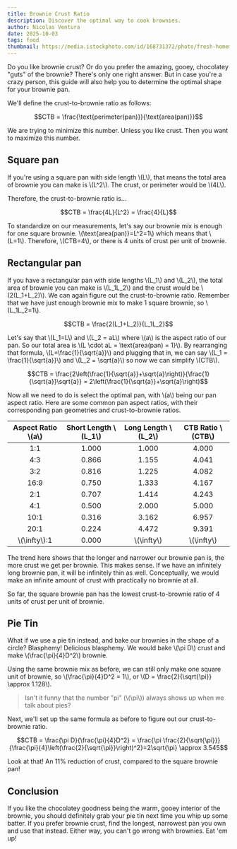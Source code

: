 ```yaml
---
title: Brownie Crust Ratio
description: Discover the optimal way to cook brownies.
author: Nicolas Ventura
date: 2025-10-03
tags: food
thumbnail: https://media.istockphoto.com/id/168731372/photo/fresh-homemade-chocolate-brownie.jpg?s=2048x2048&w=is&k=20&c=zXOgoCTKbPM22kI-P0xjRowgwRfvmwPg9Tjyi3mQkso=
---
```

Do you like brownie crust? Or do you prefer the amazing, gooey, chocolatey "guts" of the brownie? There's only one right answer. But in case you're a crazy person, this guide will also help you to determine the optimal shape for your brownie pan.

We'll define the crust-to-brownie ratio as follows:

$$CTB = \frac{\text{perimeter(pan)}}{\text{area(pan)}}$$

We are trying to minimize this number. Unless you like crust. Then you want to maximize this number.

## Square pan

If you're using a square pan with side length \\\(L\\\), that means the total area of brownie you can make is \\\(L^2\\\). The crust, or perimeter would be \\\(4L\\\).

Therefore, the crust-to-brownie ratio is...

$$CTB = \frac{4L}{L^2} = \frac{4}{L}$$

To standardize on our measurements, let's say our brownie mix is enough for one square brownie. \\\(\text{area(pan)}=L^2=1\\\) which means that \\\(L=1\\\). Therefore, \\\(CTB=4\\\), or there is 4 units of crust per unit of brownie.

## Rectangular pan

If you have a rectangular pan with side lengths \\\(L_1\\\) and \\\(L_2\\\), the total area of brownie you can make is \\\(L_1L_2\\\) and the crust would be \\\(2(L_1+L_2)\\\). We can again figure out the crust-to-brownie ratio. Remember that we have just enough brownie mix to make 1 square brownie, so \\\(L_1L_2=1\\\).

$$CTB = \frac{2(L_1+L_2)}{L_1L_2}$$

Let's say that \\\(L_1=L\\\) and \\\(L_2 = aL\\\) where \\\(a\\\) is the aspect ratio of our pan. So our total area is \\\(L \cdot aL = \text{area(pan) = 1}\\\). By rearranging that formula, \\\(L=\frac{1}{\sqrt{a}}\\\) and plugging that in, we can say \\\(L_1 = \frac{1}{\sqrt{a}}\\\) and \\\(L_2 = \sqrt{a}\\\) so now we can simplify \\\(CTB\\\).

$$CTB = \frac{2\left(\frac{1}{\sqrt{a}}+\sqrt{a}\right)}{\frac{1}{\sqrt{a}}\sqrt{a}} = 2\left(\frac{1}{\sqrt{a}}+\sqrt{a}\right)$$

Now all we need to do is select the optimal pan, with \\\(a\\\) being our pan aspect ratio. Here are some common pan aspect ratios, with their corresponding pan geometries and crust-to-brownie ratios.

| Aspect Ratio \\\(a\\\) | Short Length \\\(L_1\\\) | Long Length \\\(L_2\\\) | CTB Ratio \\\(CTB\\\) |
|:----:|:----:|:----:|:----:|
| 1:1 | 1.000 | 1.000 | 4.000 |
| 4:3 | 0.866 | 1.155 | 4.041 |
| 3:2 | 0.816 | 1.225 | 4.082 |
| 16:9 | 0.750 | 1.333 | 4.167 |
| 2:1 | 0.707 | 1.414 | 4.243 |
| 4:1 | 0.500 | 2.000 | 5.000 |
| 10:1 | 0.316 | 3.162 | 6.957 |
| 20:1 | 0.224 | 4.472 | 9.391 |
| \\\(\infty\\\):1 | 0.000 | \\\(\infty\\\) | \\\(\infty\\\) |

The trend here shows that the longer and narrower our brownie pan is, the more crust we get per brownie. This makes sense. If we have an infinitely long brownie pan, it will be infinitely thin as well. Conceptually, we would make an infinite amount of crust with practically no brownie at all.

So far, the square brownie pan has the lowest crust-to-brownie ratio of 4 units of crust per unit of brownie.

## Pie Tin

What if we use a pie tin instead, and bake our brownies in the shape of a circle? Blasphemy! Delicious blasphemy. We would bake \\\(\pi D\\\) crust and make \\\(\frac{\pi}{4}D^2\\\) brownie.

Using the same brownie mix as before, we can still only make one square unit of brownie, so \\\(\frac{\pi}{4}D^2 = 1\\\), or \\\(D = \frac{2}{\sqrt{\pi}} \approx 1.128\\\).

> Isn't it funny that the number "pi" (\\\(\pi\\\)) always shows up when we talk about pies?

Next, we'll set up the same formula as before to figure out our crust-to-brownie ratio.

$$CTB = \frac{\pi D}{\frac{\pi}{4}D^2} = \frac{\pi \frac{2}{\sqrt{\pi}}}{\frac{\pi}{4}\left(\frac{2}{\sqrt{\pi}}\right)^2}=2\sqrt{\pi} \approx 3.545$$

Look at that! An 11% reduction of crust, compared to the square brownie pan!

## Conclusion

If you like the chocolatey goodness being the warm, gooey interior of the brownie, you should definitely grab your pie tin next time you whip up some batter. If you prefer brownie crust, find the longest, narrowest pan you own and use that instead. Either way, you can't go wrong with brownies. Eat 'em up!